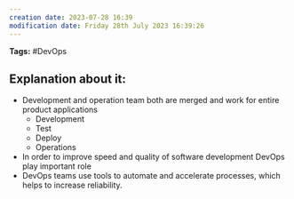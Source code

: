 ```yaml
---
creation date: 2023-07-28 16:39
modification date: Friday 28th July 2023 16:39:26
---
```


**Tags:** #DevOps

## Explanation about it:

* Development and operation team both are merged and work for entire product applications
	* Development
	* Test
	* Deploy
	* Operations
* In order to improve speed and quality of software development DevOps play important role
* DevOps teams use tools to automate and accelerate processes, which helps to increase reliability.


